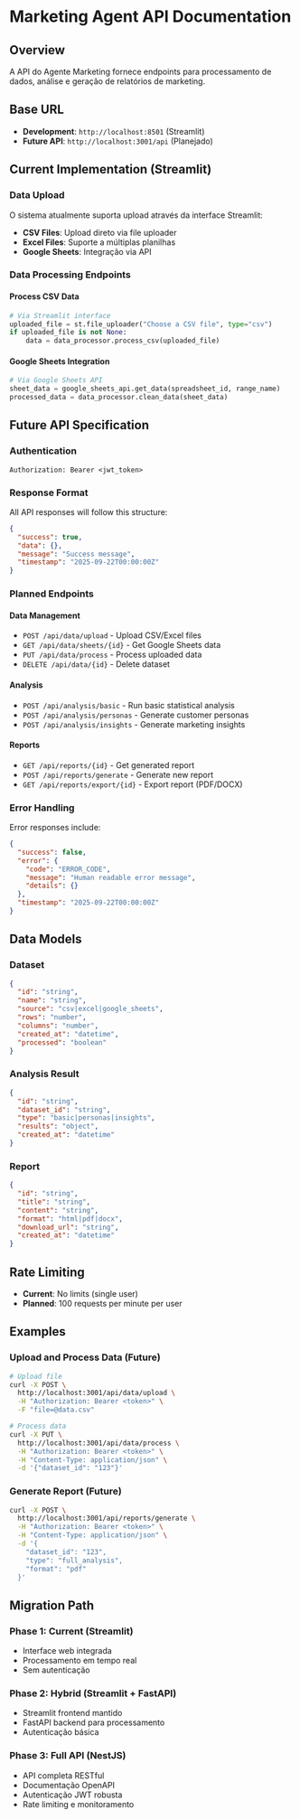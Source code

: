 # Marketing Agent API Documentation

## Overview

A API do Agente Marketing fornece endpoints para processamento de dados, análise e geração de relatórios de marketing.

## Base URL
- **Development**: `http://localhost:8501` (Streamlit)
- **Future API**: `http://localhost:3001/api` (Planejado)

## Current Implementation (Streamlit)

### Data Upload
O sistema atualmente suporta upload através da interface Streamlit:
- **CSV Files**: Upload direto via file uploader
- **Excel Files**: Suporte a múltiplas planilhas
- **Google Sheets**: Integração via API

### Data Processing Endpoints

#### Process CSV Data
```python
# Via Streamlit interface
uploaded_file = st.file_uploader("Choose a CSV file", type="csv")
if uploaded_file is not None:
    data = data_processor.process_csv(uploaded_file)
```

#### Google Sheets Integration
```python
# Via Google Sheets API
sheet_data = google_sheets_api.get_data(spreadsheet_id, range_name)
processed_data = data_processor.clean_data(sheet_data)
```

## Future API Specification

### Authentication
```
Authorization: Bearer <jwt_token>
```

### Response Format
All API responses will follow this structure:
```json
{
  "success": true,
  "data": {},
  "message": "Success message",
  "timestamp": "2025-09-22T00:00:00Z"
}
```

### Planned Endpoints

#### Data Management
- `POST /api/data/upload` - Upload CSV/Excel files
- `GET /api/data/sheets/{id}` - Get Google Sheets data
- `PUT /api/data/process` - Process uploaded data
- `DELETE /api/data/{id}` - Delete dataset

#### Analysis
- `POST /api/analysis/basic` - Run basic statistical analysis
- `POST /api/analysis/personas` - Generate customer personas
- `POST /api/analysis/insights` - Generate marketing insights

#### Reports
- `GET /api/reports/{id}` - Get generated report
- `POST /api/reports/generate` - Generate new report
- `GET /api/reports/export/{id}` - Export report (PDF/DOCX)

### Error Handling
Error responses include:
```json
{
  "success": false,
  "error": {
    "code": "ERROR_CODE",
    "message": "Human readable error message",
    "details": {}
  },
  "timestamp": "2025-09-22T00:00:00Z"
}
```

## Data Models

### Dataset
```json
{
  "id": "string",
  "name": "string",
  "source": "csv|excel|google_sheets",
  "rows": "number",
  "columns": "number",
  "created_at": "datetime",
  "processed": "boolean"
}
```

### Analysis Result
```json
{
  "id": "string",
  "dataset_id": "string",
  "type": "basic|personas|insights",
  "results": "object",
  "created_at": "datetime"
}
```

### Report
```json
{
  "id": "string",
  "title": "string",
  "content": "string",
  "format": "html|pdf|docx",
  "download_url": "string",
  "created_at": "datetime"
}
```

## Rate Limiting
- **Current**: No limits (single user)
- **Planned**: 100 requests per minute per user

## Examples

### Upload and Process Data (Future)
```bash
# Upload file
curl -X POST \
  http://localhost:3001/api/data/upload \
  -H "Authorization: Bearer <token>" \
  -F "file=@data.csv"

# Process data
curl -X PUT \
  http://localhost:3001/api/data/process \
  -H "Authorization: Bearer <token>" \
  -H "Content-Type: application/json" \
  -d '{"dataset_id": "123"}'
```

### Generate Report (Future)
```bash
curl -X POST \
  http://localhost:3001/api/reports/generate \
  -H "Authorization: Bearer <token>" \
  -H "Content-Type: application/json" \
  -d '{
    "dataset_id": "123",
    "type": "full_analysis",
    "format": "pdf"
  }'
```

## Migration Path

### Phase 1: Current (Streamlit)
- Interface web integrada
- Processamento em tempo real
- Sem autenticação

### Phase 2: Hybrid (Streamlit + FastAPI)
- Streamlit frontend mantido
- FastAPI backend para processamento
- Autenticação básica

### Phase 3: Full API (NestJS)
- API completa RESTful
- Documentação OpenAPI
- Autenticação JWT robusta
- Rate limiting e monitoramento